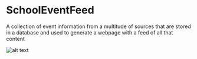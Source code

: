 # SchoolEventFeed
A collection of event information from a multitude of sources that are stored in a database and used to generate a webpage with a feed of all that content




![alt text]([https://github.com/Joshober/SchoolEventFeed/blob/main/Feed.jpg](https://github.com/Joshober/SchoolEventFeed/blob/main/GuEvents.jpg?raw=true)https://github.com/Joshober/SchoolEventFeed/blob/main/GuEvents.jpg?raw=true)

